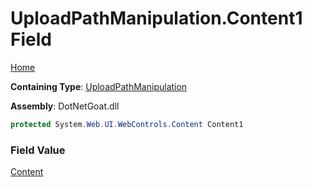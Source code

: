 # UploadPathManipulation\.Content1 Field

[Home](../../../../../README.md)

**Containing Type**: [UploadPathManipulation](../README.md)

**Assembly**: DotNetGoat\.dll

```csharp
protected System.Web.UI.WebControls.Content Content1
```

### Field Value

[Content](https://docs.microsoft.com/en-us/dotnet/api/system.web.ui.webcontrols.content)

